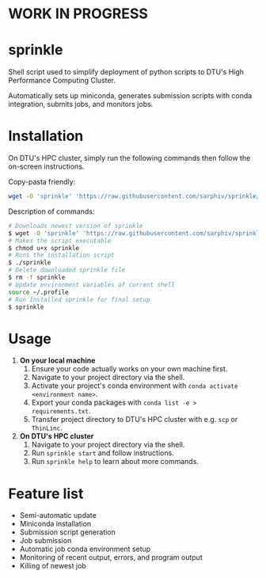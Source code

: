 # WORK IN PROGRESS

# sprinkle
Shell script used to simplify deployment of python scripts to DTU's High Performance Computing Cluster. 

Automatically sets up miniconda, generates submission scripts with conda integration, submits jobs, and monitors jobs. 


# Installation
On DTU's HPC cluster, simply run the following commands then follow the on-screen instructions.

Copy-pasta friendly:
```bash
wget -O 'sprinkle' 'https://raw.githubusercontent.com/sarphiv/sprinkle/main/bin/sprinkle' && chmod u+x sprinkle && ./sprinkle && rm -f sprinkle && source ~/.profile && sprinkle
```

Description of commands:
```bash
# Downloads newest version of sprinkle
$ wget -O 'sprinkle' 'https://raw.githubusercontent.com/sarphiv/sprinkle/main/bin/sprinkle'
# Makes the script executable
$ chmod u+x sprinkle
# Runs the installation script
$ ./sprinkle
# Delete downloaded sprinkle file
$ rm -f sprinkle
# Update environment variables of current shell
source ~/.profile
# Run installed sprinkle for final setup
$ sprinkle
```


# Usage
1. **On your local machine**
    1. Ensure your code actually works on your own machine first.
    0. Navigate to your project directory via the shell.
    0. Activate your project's conda environment with `conda activate <environment name>`.
    0. Export your conda packages with `conda list -e > requirements.txt`.
    0. Transfer project directory to DTU's HPC cluster with e.g. `scp` or `ThinLinc`. 
2. **On DTU's HPC cluster**
    1. Navigate to your project directory via the shell.
    0. Run `sprinkle start` and follow instructions.
    0. Run `sprinkle help` to learn about more commands.


# Feature list
- Semi-automatic update
- Miniconda installation
- Submission script generation
- Job submission
- Automatic job conda environment setup
- Monitoring of recent output, errors, and program output
- Killing of newest job
